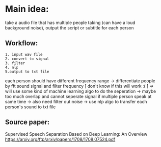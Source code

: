 # Main idea:
take a audio file that has multiple people taking (can have a loud background noise), output the script or subtitle for each person

## Workflow:
    1. input wav file
    2. convert to signal 
    3. filter 
    4. nlp
    5.output to txt file




each person should have different frequency range
-> differentiate people by fft sound signal and filter frequency [ don't know if this will work :( ] 
    => will use some kind of machine learning algo to do the seperation
    -> maybe too much overlap and cannot seperate signal if multiple person speak at same time
    -> also need filter out noise 
-> use nlp algo to transfer each person's sound to txt file





## Source paper: 
Supervised Speech Separation Based on Deep Learning: An Overview
    https://arxiv.org/ftp/arxiv/papers/1708/1708.07524.pdf
